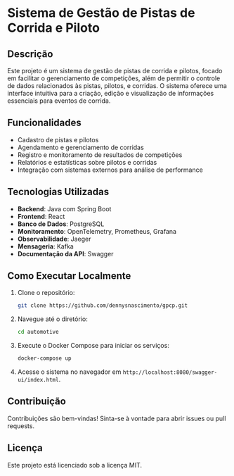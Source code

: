 # Sistema de Gestão de Pistas de Corrida e Piloto

## Descrição
Este projeto é um sistema de gestão de pistas de corrida e pilotos, focado em facilitar o gerenciamento de competições, além de permitir o controle de dados relacionados às pistas, pilotos, e corridas. O sistema oferece uma interface intuitiva para a criação, edição e visualização de informações essenciais para eventos de corrida.

## Funcionalidades
- Cadastro de pistas e pilotos
- Agendamento e gerenciamento de corridas
- Registro e monitoramento de resultados de competições
- Relatórios e estatísticas sobre pilotos e corridas
- Integração com sistemas externos para análise de performance

## Tecnologias Utilizadas
- **Backend**: Java com Spring Boot
- **Frontend**: React
- **Banco de Dados**: PostgreSQL
- **Monitoramento**: OpenTelemetry, Prometheus, Grafana
- **Observabilidade**: Jaeger
- **Mensageria**: Kafka
- **Documentação da API**: Swagger

## Como Executar Localmente
1. Clone o repositório:
    ```bash
    git clone https://github.com/dennysnascimento/gpcp.git
    ```
2. Navegue até o diretório:
    ```bash
    cd automotive
    ```
3. Execute o Docker Compose para iniciar os serviços:
    ```bash
    docker-compose up
    ```
4. Acesse o sistema no navegador em `http://localhost:8080/swagger-ui/index.html`.

## Contribuição
Contribuições são bem-vindas! Sinta-se à vontade para abrir issues ou pull requests.

## Licença
Este projeto está licenciado sob a licença MIT.
